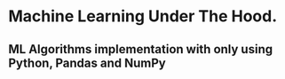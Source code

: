 # Machine Learning Under The Hood.
## ML Algorithms implementation with only using Python, Pandas and NumPy

